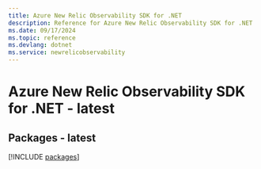 ```yaml
---
title: Azure New Relic Observability SDK for .NET
description: Reference for Azure New Relic Observability SDK for .NET
ms.date: 09/17/2024
ms.topic: reference
ms.devlang: dotnet
ms.service: newrelicobservability
---
```

# Azure New Relic Observability SDK for .NET - latest
## Packages - latest
[!INCLUDE [packages](new-relic-observability-index.md)]